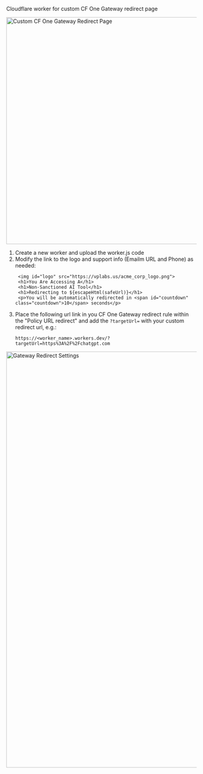 Cloudflare worker for custom CF One Gateway redirect page

<img src="https://vplabs.us/redirect_page.png" alt="Custom CF One Gateway Redirect Page" width="600"/>

1. Create a new worker and upload the worker.js code
2. Modify the link to the logo and support info (Emailm URL and Phone) as needed:
   ```
    <img id="logo" src="https://vplabs.us/acme_corp_logo.png">
    <h1>You Are Accessing A</h1>
    <h1>Non-Sanctioned AI Tool</h1>
    <h1>Redirecting to ${escapeHtml(safeUrl)}</h1>
    <p>You will be automatically redirected in <span id="countdown" class="countdown">10</span> seconds</p>
   ```
3. Place the following url link in you CF One Gateway redirect rule within the "Policy URL redirect" and add the `?targetUrl=` with your custom redirect url, e.g.:
   ```
   https://<worker_name>.workers.dev/?targetUrl=https%3A%2F%2Fchatgpt.com
   ```

<img src="https://vplabs.us/redirect_policy.png" alt="Gateway Redirect Settings" width="1100"/>
